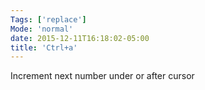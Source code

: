 ```yaml
---
Tags: ['replace']
Mode: 'normal'
date: 2015-12-11T16:18:02-05:00
title: 'Ctrl+a'
---
```


Increment next number under or after cursor
